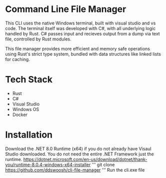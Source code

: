 # Command Line File Manager

This CLI uses the native Windows terminal, built with visual studio and vs code. The terminal itself was developed with C#, with all underlying logic handled by Rust. C# passes input and recieves output from a dump via text file, controlled by Rust modules. 

This file manager provides more efficient and memory safe operations using Rust's strict type system, bundled with data structures like linked lists for caching.


# Tech Stack
* Rust
* C#
* Visual Studio
* Windows OS
* Docker


# Installation
Download the .NET 8.0 Runtime (x64) if you do not already have Visaul Studio downloaded. You do not need the entire .NET Framework just the runtime.
https://dotnet.microsoft.com/en-us/download/dotnet/thank-you/runtime-8.0.4-windows-x64-installer
'''
git clone https://github.com/ddswoosh/cli-file-manager
'''
Run the cli.exe file
